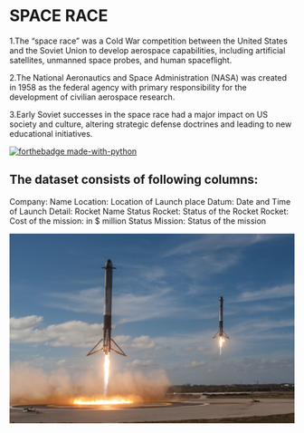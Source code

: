 # SPACE RACE

1.The “space race” was a Cold War competition between the United States and the Soviet Union to develop aerospace capabilities, including artificial satellites, unmanned space probes, and human spaceflight.

2.The National Aeronautics and Space Administration (NASA) was created in 1958 as the federal agency with primary responsibility for the development of civilian aerospace research.

3.Early Soviet successes in the space race had a major impact on US society and culture, altering strategic defense doctrines and leading to new educational initiatives.

[![forthebadge made-with-python](http://ForTheBadge.com/images/badges/made-with-python.svg)](https://www.python.org/)

## The dataset consists of following columns:

Company: Name
Location: Location of Launch place
Datum: Date and Time of Launch
Detail: Rocket Name
Status Rocket: Status of the Rocket
Rocket: Cost of the mission: in $ million
Status Mission: Status of the mission

![DATA](images/spacex.jpg)
